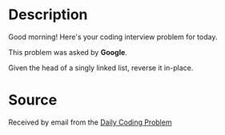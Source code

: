 # Description

Good morning! Here's your coding interview problem for today.

This problem was asked by **Google**.

Given the head of a singly linked list, reverse it in-place.

# Source

Received by email from the [Daily Coding Problem](https://www.dailycodingproblem.com)
